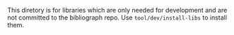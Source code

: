 This diretory is for libraries which are only needed for development and are not committed
to the bibliograph repo. Use `tool/dev/install-libs` to install them.
